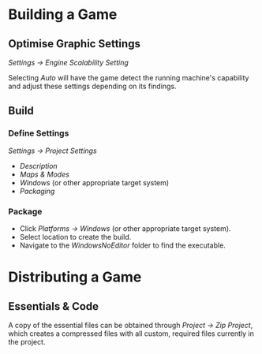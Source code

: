 # Building a Game

## Optimise Graphic Settings
*Settings -> Engine Scalability Setting*

Selecting *Auto* will have the game detect the running machine's capability and adjust these settings depending on its findings.

## Build

### Define Settings
*Settings -> Project Settings*
* *Description*
* *Maps & Modes*
* *Windows* (or other appropriate target system)
* *Packaging*

### Package
* Click *Platforms -> Windows* (or other appropriate target system).
* Select location to create the build.
* Navigate to the *WindowsNoEditor* folder to find the executable.


# Distributing a Game

## Essentials & Code
A copy of the essential files can be obtained through *Project -> Zip Project*, which creates a compressed files with all custom, required files currently in the project.
